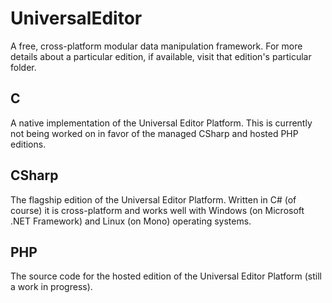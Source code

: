 UniversalEditor
===============

A free, cross-platform modular data manipulation framework. For more details about a particular edition, if available, visit that edition's particular folder.

C
-
A native implementation of the Universal Editor Platform. This is currently not being worked on in favor of the managed CSharp and hosted PHP editions.

CSharp
------
The flagship edition of the Universal Editor Platform. Written in C# (of course) it is cross-platform and works well with Windows (on Microsoft .NET Framework) and Linux (on Mono) operating systems.

PHP
---
The source code for the hosted edition of the Universal Editor Platform (still a work in progress).